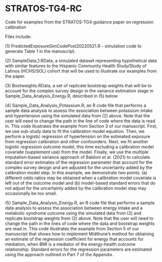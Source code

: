 # STRATOS-TG4-RC
Code for examples from the STRATOS-TG4 guidance paper on regression calibration

Files include:

(1) PredictedExposureSimCodePost20220521.R - simulation code to generate Table 1 in the manuscript.

(2) SampleData_1.RData, a simulated dataset representing hypothetical data with similar features to the Hispanic Community Health Study/Study of Latinos (HCHS/SOL) cohort that will be used to illustrate our examples from the paper.

(3) Bootweights.RData, a set of replicate bootstrap weights that will be to account for the complex survey design in the variance estimation stage in  Sample_Data_Analysis_Energy.R, described in (5) below.

(4) Sample_Data_Analysis_Potassium.R, an R code file that performs a sample data analysis to assess the association between potassium intake and hypertension using the simulated data from (2) above. Note that the user will need to change the path in the line of code where the data is read in. This code illustrates the example from Section 3 of our manuscript. First, we use sub-study data to fit the calibration model equation. Then, we perform a logistic regression of hypertension on the estimated exposure from regression calibration and other confounders. Next, we fit another logistic regression outcome model, this time excluding a calibration model covariate (supplement use) from the model. Finally, we use the multiple imputation-based variance approach of Baldoni et al. (2021) to calculate standard error estimates of the regression parameter that account for the complex survey design and are adjusted for the uncertainty added by the calibration model step. In this example, we demonstrate two points: (a) different odds ratios may be obtained when a calibration model covariate is left out of the outcome model and (b) model-based standard errors that do not adjust for the uncertainty added by the calibration model step may occasionally be too small.

(5) Sample_Data_Analysis_Energy.R, an R code file that performs a sample data analysis to assess the association between energy intake and a metabolic syndrome outcome using the simulated data from (2) and replicate bootstrap weights from (2) above. Note that the user will need to change the path in the lines of code where the data and bootstrap weights are read in. This code illustrates the example from Section 5 of our manuscript that shows how to implement Midthune’s method for obtaining an estimate of the regression coefficient for energy that accounts for mediation, when BMI is a mediator of the energy-health outcome relationship. Standard errors for the regression parameters are estimated using the approach outlined in Part 7 of the Appendix.

